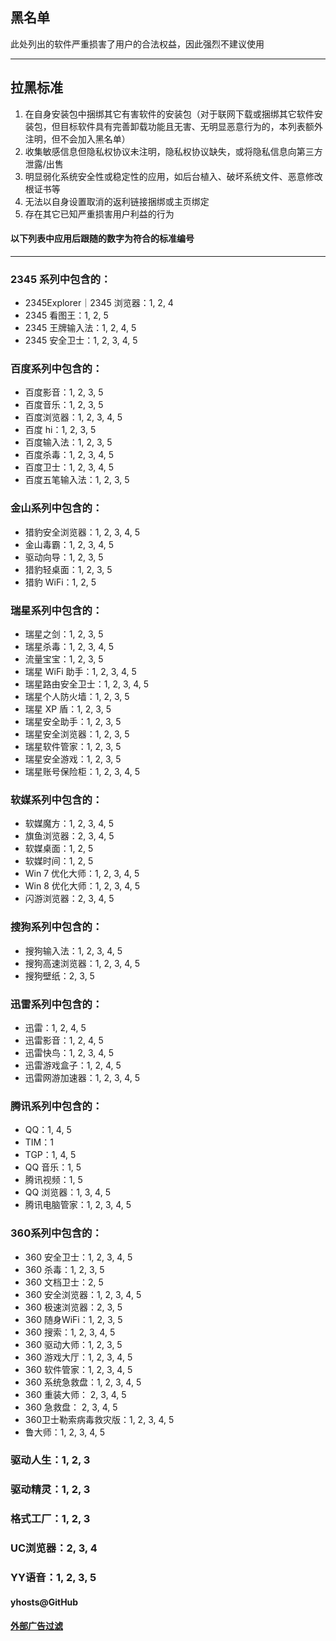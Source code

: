 ## 黑名单

此处列出的软件严重损害了用户的合法权益，因此强烈不建议使用

---

## 拉黑标准

1. 在自身安装包中捆绑其它有害软件的安装包（对于联网下载或捆绑其它软件安装包，但目标软件具有完善卸载功能且无害、无明显恶意行为的，本列表额外注明，但不会加入黑名单）
2. 收集敏感信息但隐私权协议未注明，隐私权协议缺失，或将隐私信息向第三方泄露/出售
3. 明显弱化系统安全性或稳定性的应用，如后台植入、破坏系统文件、恶意修改根证书等
4. 无法以自身设置取消的返利链接捆绑或主页绑定
5. 存在其它已知严重损害用户利益的行为

#### 以下列表中应用后跟随的数字为符合的标准编号

---

### 2345 系列中包含的：

* 2345Explorer｜2345 浏览器：1, 2, 4
* 2345 看图王：1, 2, 5
* 2345 王牌输入法：1, 2, 4, 5
* 2345 安全卫士：1, 2, 3, 4, 5

### 百度系列中包含的：

* 百度影音：1, 2, 3, 5
* 百度音乐：1, 2, 3, 5
* 百度浏览器：1, 2, 3, 4, 5
* 百度 hi：1, 2, 3, 5
* 百度输入法：1, 2, 3, 5
* 百度杀毒：1, 2, 3, 4, 5
* 百度卫士：1, 2, 3, 4, 5
* 百度五笔输入法：1, 2, 3, 5

### 金山系列中包含的：

* 猎豹安全浏览器：1, 2, 3, 4, 5
* 金山毒霸：1, 2, 3, 4, 5
* 驱动向导：1, 2, 3, 5
* 猎豹轻桌面：1, 2, 3, 5
* 猎豹 WiFi：1, 2, 5

### 瑞星系列中包含的：

* 瑞星之剑：1, 2, 3, 5
* 瑞星杀毒：1, 2, 3, 4, 5
* 流量宝宝：1, 2, 3, 5
* 瑞星 WiFi 助手：1, 2, 3, 4, 5
* 瑞星路由安全卫士：1, 2, 3, 4, 5
* 瑞星个人防火墙：1, 2, 3, 5
* 瑞星 XP 盾：1, 2, 3, 5
* 瑞星安全助手：1, 2, 3, 5
* 瑞星安全浏览器：1, 2, 3, 5
* 瑞星软件管家：1, 2, 3, 5
* 瑞星安全游戏：1, 2, 3, 5
* 瑞星账号保险柜：1, 2, 3, 4, 5

### 软媒系列中包含的：

* 软媒魔方：1, 2, 3, 4, 5
* 旗鱼浏览器：2, 3, 4, 5
* 软媒桌面：1, 2, 5
* 软媒时间：1, 2, 5
* Win 7 优化大师：1, 2, 3, 4, 5
* Win 8 优化大师：1, 2, 3, 4, 5
* 闪游浏览器：2, 3, 4, 5

### 搜狗系列中包含的：

* 搜狗输入法：1, 2, 3, 4, 5
* 搜狗高速浏览器：1, 2, 3, 4, 5
* 搜狗壁纸：2, 3, 5

### 迅雷系列中包含的：

* 迅雷：1, 2, 4, 5
* 迅雷影音：1, 2, 4, 5
* 迅雷快鸟：1, 2, 3, 4, 5
* 迅雷游戏盒子：1, 2, 4, 5
* 迅雷网游加速器：1, 2, 3, 4, 5

### 腾讯系列中包含的：

* QQ：1, 4, 5
* TIM：1
* TGP：1, 4, 5
* QQ 音乐：1, 5
* 腾讯视频：1, 5
* QQ 浏览器：1, 3, 4, 5
* 腾讯电脑管家：1, 2, 3, 4, 5

### 360系列中包含的：

* 360 安全卫士：1, 2, 3, 4, 5
* 360 杀毒：1, 2, 3, 5
* 360 文档卫士：2, 5
* 360 安全浏览器：1, 2, 3, 4, 5
* 360 极速浏览器：2, 3, 5
* 360 随身WiFi：1, 2, 3, 5
* 360 搜索：1, 2, 3, 4, 5
* 360 驱动大师：1, 2, 3, 5
* 360 游戏大厅：1, 2, 3, 4, 5
* 360 软件管家：1, 2, 3, 4, 5
* 360 系统急救盘：1, 2, 3, 4, 5
* 360 重装大师： 2, 3, 4, 5
* 360 急救盘： 2, 3, 4, 5
* 360卫士勒索病毒救灾版：1, 2, 3, 4, 5
* 鲁大师：1, 2, 3, 4, 5

### 驱动人生：1, 2, 3

### 驱动精灵：1, 2, 3

### 格式工厂：1, 2, 3

### UC浏览器：2, 3, 4

### YY语音：1, 2, 3, 5

#### yhosts@GitHub

#### [外部广告过滤](https://github.com/AmazingApps/Amazing-Windows-Apps/issues/186 "更多详情")
